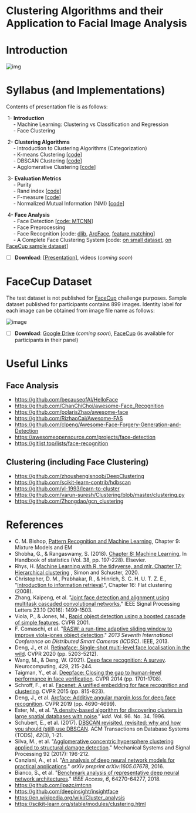 # Clustering Algorithms and their Application to Facial Image Analysis



# Introduction

![img](https://user-images.githubusercontent.com/70681172/144739072-353912d2-0fc5-4180-a7ab-5355302a80a5.png)



# Syllabus (and Implementations)

Contents of presentation file is as follows:

​	1- **Introduction**<br>
&nbsp;&nbsp;&nbsp;&nbsp; - Machine Learning: Clustering vs Classification and Regression<br>
&nbsp;&nbsp;&nbsp;&nbsp; - Face Clustering

​	2- **Clustering Algorithms**<br>
&nbsp;&nbsp;&nbsp;&nbsp; - Introduction to Clustering Algorithms (Categorization)<br>
&nbsp;&nbsp;&nbsp;&nbsp; - K-means Clustering [[code](https://github.com/hamidsadeghi68/face-clustering/blob/main/clustering_kmeans.ipynb)]<br>
&nbsp;&nbsp;&nbsp;&nbsp; - DBSCAN Clustering [[code](https://github.com/hamidsadeghi68/face-clustering/blob/main/clustering_dbscan.ipynb)]<br>
&nbsp;&nbsp;&nbsp;&nbsp; - Agglomerative Clustering [[code](https://github.com/hamidsadeghi68/face-clustering/blob/main/clustering_agglomerative.ipynb)]<br>

​	3- **Evaluation Metrics**<br>
&nbsp;&nbsp;&nbsp;&nbsp; - Purity<br>
&nbsp;&nbsp;&nbsp;&nbsp; - Rand index [[code](https://github.com/hamidsadeghi68/face-clustering/blob/main/evaluation.py)]<br>
&nbsp;&nbsp;&nbsp;&nbsp; - F-measure [[code](https://github.com/hamidsadeghi68/face-clustering/blob/main/evaluation.py)]<br>
&nbsp;&nbsp;&nbsp;&nbsp; - Normalized Mutual Information (NMI) [[code](https://github.com/hamidsadeghi68/face-clustering/blob/main/evaluation.py)]

​	4- **Face Analysis**<br>
&nbsp;&nbsp;&nbsp;&nbsp; - Face Detection [[code: MTCNN](https://github.com/hamidsadeghi68/face-clustering/blob/main/face_detection_mtcnn.ipynb)]<br>
&nbsp;&nbsp;&nbsp;&nbsp; - Face Preprocessing<br>
&nbsp;&nbsp;&nbsp;&nbsp; - Face Recognition [code: [dlib](https://github.com/hamidsadeghi68/face-clustering/blob/main/face_recognition_using_dlib.ipynb), [ArcFace](https://github.com/hamidsadeghi68/face-clustering/blob/main/arcface.ipynb), [feature matching](https://github.com/hamidsadeghi68/face-clustering/blob/main/matching.py)]<br>
&nbsp;&nbsp;&nbsp;&nbsp; - A Complete Face Clustering System [code: [on small dataset](https://github.com/hamidsadeghi68/face-clustering/blob/main/face_clustering_arcface.ipynb), [on FaceCup sample dataset](https://github.com/hamidsadeghi68/face-clustering/blob/main/face_clustering_arcface_facecup_samples.ipynb)]

- [ ] **Download**: [[Presentation](https://github.com/hamidsadeghi68/face-clustering/tree/main/presentation)], videos (*coming soon*)




# FaceCup Dataset

The test dataset is not published for [FaceCup](https://facecup.ir/) challenge purposes. Sample dataset published for participants contains 899 images. Identity label for each image can be obtained from image file name as follows:

![image](https://user-images.githubusercontent.com/70681172/144975617-a3bff6c2-8a16-48d6-86c1-ba252abf4128.png)



- [ ] **Download**: [Google Drive](https://github.com/hamidsadeghi68/face-clustering) (*coming soon*), [FaceCup](https://facecup.ir/news/cc622bd2-7765-4383-8c39-9e074a5e1286) (is available for participants in their panel)



# Useful Links

## Face Analysis

- https://github.com/becauseofAI/HelloFace
- https://github.com/ChanChiChoi/awesome-Face_Recognition
- https://github.com/polarisZhao/awesome-face
- https://github.com/RizhaoCai/Awesome-FAS
- https://github.com/clpeng/Awesome-Face-Forgery-Generation-and-Detection
- https://awesomeopensource.com/projects/face-detection
- https://gitlist.top/lists/face-recognition<br>

## Clustering (including Face Clustering)

- https://github.com/zhoushengisnoob/DeepClustering
- https://github.com/scikit-learn-contrib/hdbscan
- https://github.com/yl-1993/learn-to-cluster
- https://github.com/varun-suresh/Clustering/blob/master/clustering.py
- https://github.com/Zhongdao/gcn_clustering<br>



# References

- C. M. Bishop, [Pattern Recognition and Machine Learning](http://users.isr.ist.utl.pt/~wurmd/Livros/school/Bishop%20-%20Pattern%20Recognition%20And%20Machine%20Learning%20-%20Springer%20%202006.pdf), Chapter 9: Mixture Models and EM
- Shobha, G., & Rangaswamy, S. (2018). [Chapter 8: Machine Learning](https://www.sciencedirect.com/science/article/abs/pii/S0169716118300191), In Handbook of statistics (Vol. 38, pp. 197-228). Elsevier.
- Rhys, H. [Machine Learning with R, the tidyverse, and mlr. Chapter 17: Hierarchical clustering](https://livebook.manning.com/book/machine-learning-for-mortals-mere-and-otherwise/chapter-17/1) , Simon and Schuster, 2020.
- Christopher, D. M., Prabhakar, R., & Hinrich, S. C. H. U. T. Z. E., "[Introduction to information retrieval](http://155.0.32.9:8080/jspui/bitstream/123456789/1127/1/Introduction%20to%20information%20retrieval%20%28%20PDFDrive%20%29%20-%20Copy.pdf).", Chapter 16: Flat clustering (2008).
- Zhang, Kaipeng, et al. "[Joint face detection and alignment using multitask cascaded convolutional networks.](https://arxiv.org/pdf/1604.02878)" IEEE Signal Processing Letters 23.10 (2016): 1499-1503.
- Viola, P., & Jones, M., [Rapid object detection using a boosted cascade of simple features](https://merl.com/publications/docs/TR2004-043.pdf). CVPR 2001. 
- F. Comaschi, et al. "[RASW: a run-time adaptive sliding window to improve viola-jones object detection](http://citeseerx.ist.psu.edu/viewdoc/download?doi=10.1.1.719.4174&rep=rep1&type=pdf)." *2013 Seventh International Conference on Distributed Smart Cameras (ICDSC)*. IEEE, 2013.
- Deng, J., et al. [Retinaface: Single-shot multi-level face localisation in the wild](https://openaccess.thecvf.com/content_CVPR_2020/papers/Deng_RetinaFace_Single-Shot_Multi-Level_Face_Localisation_in_the_Wild_CVPR_2020_paper.pdf). CVPR 2020 (pp. 5203-5212).
- Wang, M., & Deng, W. (2021). [Deep face recognition: A survey](https://arxiv.org/pdf/1804.06655.pdf?source=post_page---------------------------). Neurocomputing, *429*, 215-244.
- Taigman, Y., et al. [Deepface: Closing the gap to human-level performance in face verification](https://openaccess.thecvf.com/content_cvpr_2014/papers/Taigman_DeepFace_Closing_the_2014_CVPR_paper.pdf). CVPR 2014 (pp. 1701-1708).
- Schroff, F., et al. [Facenet: A unified embedding for face recognition and clustering](https://www.cv-foundation.org/openaccess/content_cvpr_2015/papers/Schroff_FaceNet_A_Unified_2015_CVPR_paper.pdf). CVPR 2015 (pp. 815-823).
- Deng, J., et al. [Arcface: Additive angular margin loss for deep face recognition](https://openaccess.thecvf.com/content_CVPR_2019/papers/Deng_ArcFace_Additive_Angular_Margin_Loss_for_Deep_Face_Recognition_CVPR_2019_paper.pdf). CVPR 2019 (pp. 4690-4699).
- Ester, M., et al. "[A density-based algorithm for discovering clusters in large spatial databases with noise](https://www.aaai.org/Papers/KDD/1996/KDD96-037.pdf?source=post_page)." *kdd*. Vol. 96. No. 34. 1996.
- Schubert, E., et al. (2017). [DBSCAN revisited, revisited: why and how you should (still) use DBSCAN](http://www.ccs.neu.edu/home/vip/teach/DMcourse/2_cluster_EM_mixt/notes_slides/revisitofrevisitDBSCAN.pdf). ACM Transactions on Database Systems (TODS), *42*(3), 1-21.
- Silva, M., et al. "[Agglomerative concentric hypersphere clustering applied to structural damage detection](https://www.researchgate.net/profile/Moises-Silva-11/publication/313238175_Agglomerative_concentric_hypersphere_clustering_applied_to_structural_damage_detection/links/5b57403b0f7e9b240f0548df/Agglomerative-concentric-hypersphere-clustering-applied-to-structural-damage-detection.pdf)." Mechanical Systems and Signal Processing 92 (2017): 196-212.
- Canziani, A., et al. "[An analysis of deep neural network models for practical applications](https://arxiv.org/pdf/1605.07678.pdf?source=post_page---------------------------)." *arXiv preprint arXiv:1605.07678*, 2016.
- Bianco, S., et al. "[Benchmark analysis of representative deep neural network architectures](https://ieeexplore.ieee.org/iel7/6287639/6514899/08506339.pdf)." *IEEE Access*, *6*, 64270-64277, 2018.
- https://github.com/ipazc/mtcnn
- https://github.com/deepinsight/insightface
- https://en.wikipedia.org/wiki/Cluster_analysis
- https://scikit-learn.org/stable/modules/clustering.html
